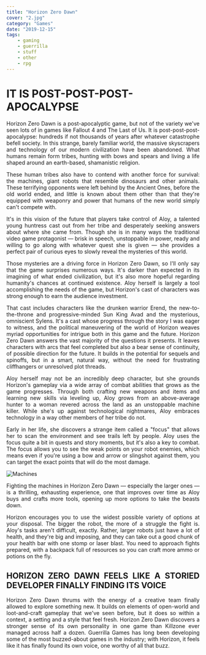 ```yaml
---
title: "Horizon Zero Dawn"
cover: "2.jpg"
category: "Games"
date: "2019-12-15"
tags:
    - gaming
    - guerrilla
    - stuff
    - other
    - rpg
---
```


# IT IS POST-POST-POST-APOCALYPSE

<div style="text-align: justify">

Horizon Zero Dawn is a post-apocalyptic game, but not of the variety we've seen lots of in games like Fallout 4 and The Last of Us. 
It is post-post-post-apocalypse: hundreds if not thousands of years after whatever catastrophe befell society. In this strange, barely 
familiar world, the massive skyscrapers and technology of our modern civilization have been abandoned. What humans remain form tribes, 
hunting with bows and spears and living a life shaped around an earth-based, shamanistic religion.

These human tribes also have to contend with another force for survival: the machines, giant robots that resemble dinosaurs and other 
animals. These terrifying opponents were left behind by the Ancient Ones, before the old world ended, and little is known about them 
other than that they're equipped with weaponry and power that humans of the new world simply can't compete with.

It's in this vision of the future that players take control of Aloy, a talented young huntress cast out from her tribe and desperately 
seeking answers about where she came from. Though she is in many ways the traditional video game protagonist — brisk in speech, unstoppable 
in power, ready and willing to go along with whatever quest she is given — she provides a perfect pair of curious eyes to slowly reveal the 
mysteries of this world.

Those mysteries are a driving force in Horizon Zero Dawn, so I'll only say that the game surprises numerous ways. It's darker than 
expected in its imagining of what ended civilization, but it's also more hopeful regarding humanity's chances at continued existence. 
Aloy herself is largely a tool accomplishing the needs of the game, but Horizon's cast of characters was strong enough to earn the audience
investment.

That cast includes characters like the drunken warrior Erend, the new-to-the-throne and progressive-minded Sun King Avad and the mysterious, 
omniscient Sylens. It's a cast whose progress through the story I was eager to witness, and the political maneuvering of the world of Horizon 
weaves myriad opportunities for intrigue both in this game and the future. Horizon Zero Dawn answers the vast majority of the questions it presents. 
It leaves characters with arcs that feel completed but also a bear sense of continuity, of possible direction for the future. It builds in the 
potential for sequels and spinoffs, but in a smart, natural way, without the need for frustrating cliffhangers or unresolved plot threads.

Aloy herself may not be an incredibly deep character, but she grounds Horizon's gameplay via a wide array of combat abilities that grows as 
the game progresses. Through both crafting new weapons and items and learning new skills via leveling up, Aloy grows from an above-average hunter 
to a woman revered across the land as an unstoppable machine killer. While she's up against technological nightmares, Aloy embraces technology 
in a way other members of her tribe do not.

Early in her life, she discovers a strange item called a "focus" that allows her to scan the environment and see trails left by people. Aloy 
uses the focus quite a bit in quests and story moments, but it's also a key to combat. The focus allows you to see the weak points on your robot 
enemies, which means even if you're using a bow and arrow or slingshot against them, you can target the exact points that will do the most damage.

![Machines](assets/HZD.jpg)

Fighting the machines in Horizon Zero Dawn — especially the larger ones — is a thrilling, exhausting experience, one that improves over time as Aloy 
buys and crafts more tools, opening up more options to take the beasts down. 

Horizon encourages you to use the widest possible variety of options at your disposal. The bigger the robot, the more of a struggle the fight is. 
Aloy's tasks aren't difficult, exactly. Rather, larger robots just have a lot of health, and they're big and imposing, and they can take out a good chunk 
of your health bar with one stomp or laser blast. You need to approach fights prepared, with a backpack full of resources so you can craft more ammo or 
potions on the fly. 
</div>
<p></p>
<div style="text-align: justify">

## HORIZON ZERO DAWN FEELS LIKE A STORIED DEVELOPER FINALLY FINDING ITS VOICE
Horizon Zero Dawn thrums with the energy of a creative team finally allowed to explore something new. It builds on elements of open-world and loot-and-craft gameplay that we've seen before, but it does so within a context, a setting and a style that feel fresh. Horizon Zero Dawn discovers a stronger sense of its own personality in one game than Killzone ever managed across half a dozen. Guerrilla Games has long been developing some of the most buzzed-about games in the industry; with Horizon, it feels like it has finally found its own voice, one worthy of all that buzz.
</div>